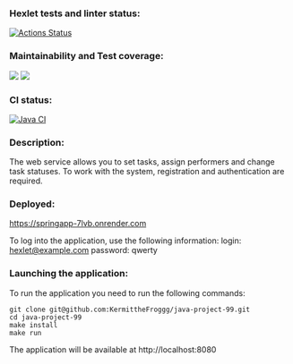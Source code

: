 ### Hexlet tests and linter status:
[![Actions Status](https://github.com/KermittheFroggg/java-project-99/actions/workflows/hexlet-check.yml/badge.svg)](https://github.com/KermittheFroggg/java-project-99/actions)

### Maintainability and Test coverage:
<a href="https://codeclimate.com/github/KermittheFroggg/java-project-99/maintainability"><img src="https://api.codeclimate.com/v1/badges/733c90d5299a22a24fab/maintainability" /></a>
<a href="https://codeclimate.com/github/KermittheFroggg/java-project-99/test_coverage"><img src="https://api.codeclimate.com/v1/badges/733c90d5299a22a24fab/test_coverage" /></a>

### CI status:
[![Java CI](https://github.com/KermittheFroggg/java-project-99/actions/workflows/build.yml/badge.svg)](https://github.com/KermittheFroggg/java-project-99/actions/workflows/build.yml)

### Description:
The web service allows you to set tasks, assign performers and change task statuses. To work with the system, registration and authentication are required.

### Deployed:
https://springapp-7lvb.onrender.com

To log into the application, use the following information:
login: hexlet@example.com
password: qwerty

### Launching the application:
To run the application you need to run the following commands:
```
git clone git@github.com:KermittheFroggg/java-project-99.git
cd java-project-99
make install
make run
```

The application will be available at http://localhost:8080


